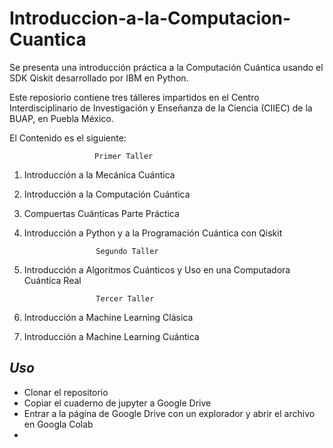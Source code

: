 # Introduccion-a-la-Computacion-Cuantica
Se presenta una introducción práctica a la Computación Cuántica usando el SDK Qiskit desarrollado por IBM en Python. 

Este reposiorio contiene tres tálleres impartidos en el Centro Interdisciplinario de Investigación y Enseñanza de la Ciencia (CIIEC) de la BUAP, en Puebla México.

El Contenido es el siguiente:

                       Primer Taller
1. Introducción a la Mecánica Cuántica
2. Introducción a la Computación Cuántica
3. Compuertas Cuánticas
Parte Práctica
4. Introducción a Python y a la Programación Cuántica con Qiskit
                

                       Segundo Taller
5. Introducción a Algoritmos Cuánticos y Uso en una Computadora Cuántica Real
                   

                       Tercer Taller
6. Introducción a Machine Learning Clásica
7. Introducción a Machine Learning Cuántica


## *Uso* 
- Clonar el repositorio
- Copiar el cuaderno de jupyter a Google Drive
- Entrar a la página de Google Drive con un explorador y abrir el archivo en Googla Colab
- 
